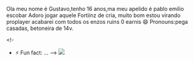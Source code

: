 Ola meu nome é Gustavo,tenho 16 anos,ma meu apelido é pablo emilio escobar 
Adoro jogar aquele Fortiinz de cria, muito bom estou virando proplayer acabarei com todos os enzos ruins 0 earnis
😄 Pronouns:pega casadas, betoneira de 14v.


<!-
- ⚡ Fun fact: ...
-->
![](https://pa1.aminoapps.com/6549/51d2c14ff003350e9ff3a4f3768e8dfa9ad4745e_00.gif)

